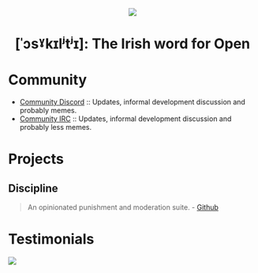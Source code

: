 <div align=center>
  <img src="https://i.imgur.com/EXevQG5.png">
    <h1 align="center">
      [ˈɔsˠkɪlʲtʲɪ]: The Irish word for Open
    <br/>
  </h1>
</div>

# Community
- [Community Discord](https://discord.gg/EMNG9X3ZDQ) :: Updates, informal development discussion and probably memes.
- [Community IRC](https://github.com/oscailte-mc/.github/blob/main/IRC.md) :: Updates, informal development discussion and probably less memes.

# Projects

## Discipline
> An opinionated punishment and moderation suite. - [Github](https://github.com/oscailte-mc/discipline)

# Testimonials 
![](https://i.imgur.com/bYBg7kU.png)



